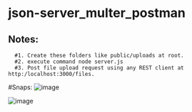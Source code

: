 # json-server_multer_postman

## Notes:
```
  #1. Create these folders like public/uploads at root.
  #2. execute command node server.js
  #3. Post file upload request using any REST client at http:/localhost:3000/files.
```

#Snaps:
![image](https://user-images.githubusercontent.com/49634982/118851538-80a62a00-b8ef-11eb-9554-1013bbfbd465.png)

![image](https://user-images.githubusercontent.com/49634982/118851178-286f2800-b8ef-11eb-9b11-d55ca7ba4670.png)

